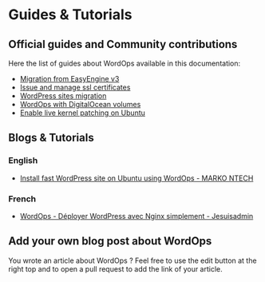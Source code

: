 # Guides & Tutorials

## Official guides and Community contributions

Here the list of guides about WordOps available in this documentation:

- [Migration from EasyEngine v3](guides/migration-from-easyengine.md)
- [Issue and manage ssl certificates](guides/manage-ssl-certificates.md)
- [WordPress sites migration](guides/wordpress-migration.md)
- [WordOps with DigitalOcean volumes](guides/wordops-with-digitalocean-volume.md)
- [Enable live kernel patching on Ubuntu](guides/enable-live-kernel-patching.md)

## Blogs & Tutorials

### English

- [Install fast WordPress site on Ubuntu using WordOps - MARKO NTECH](https://markontech.com/wordpress/install-wordpress-on-ubuntu-using-wordops/)

### French

- [WordOps - Déployer WordPress avec Nginx simplement - Jesuisadmin](https://jesuisadmin.fr/wordops-deployer-wordpress-nginx-simplement/)

## Add your own blog post about WordOps

You wrote an article about WordOps ? Feel free to use the edit button at the right top and to open a pull request to add the link of your article.